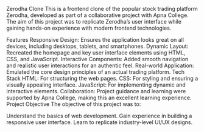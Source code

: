 Zerodha Clone
This is a frontend clone of the popular stock trading platform Zerodha, developed as part of a collaborative project with Apna College. The aim of this project was to replicate Zerodha’s user interface while gaining hands-on experience with modern frontend technologies.

Features
Responsive Design: Ensures the application looks great on all devices, including desktops, tablets, and smartphones.
Dynamic Layout: Recreated the homepage and key user interface elements using HTML, CSS, and JavaScript.
Interactive Components: Added smooth navigation and realistic user interactions for an authentic feel.
Real-world Application: Emulated the core design principles of an actual trading platform.
Tech Stack
HTML: For structuring the web pages.
CSS: For styling and ensuring a visually appealing interface.
JavaScript: For implementing dynamic and interactive elements.
Collaboration: Project guidance and learning were supported by Apna College, making this an excellent learning experience.
Project Objective
The objective of this project was to:

Understand the basics of web development.
Gain experience in building a responsive user interface.
Learn to replicate industry-level UI/UX designs.
